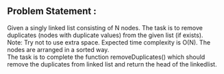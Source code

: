 Problem Statement :
------------------
Given a singly linked list consisting of N nodes. The task is to remove duplicates (nodes with duplicate values) from the given list (if exists).<br/>
Note: Try not to use extra space. Expected time complexity is O(N). The nodes are arranged in a sorted way.<br/>
The task is to complete the function removeDuplicates() which should remove the duplicates from linked list and return the head of the linkedlist.
